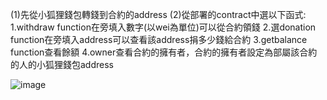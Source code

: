 (1)先從小狐狸錢包轉錢到合約的address
(2)從部署的contract中選以下函式:
1.withdraw function在旁填入數字(以wei為單位)可以從合約領錢
2.選donation function在旁填入address可以查看該address捐多少錢給合約
3.getbalance function查看餘額
4.owner查看合約的擁有者，合約的擁有者設定為部屬該合約的人的小狐狸錢包address


![image](https://github.com/user-attachments/assets/f4b10821-a305-47d0-9850-881a5800cc23)
